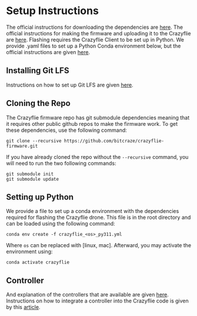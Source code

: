 # Setup Instructions

The official instructions for downloading the dependencies are [here](https://www.bitcraze.io/documentation/repository/crazyflie-firmware/master/building-and-flashing/build/#flashing).
The official instructions for making the firmware and uploading it to the Crazyflie are [here](https://www.bitcraze.io/documentation/tutorials/getting-started-with-development/). 
Flashing requires the Crazyflie Client to be set up in Python. We provide .yaml files to set up a Python Conda
environment below, but the official instructions are given [here](https://github.com/bitcraze/crazyflie-clients-python/blob/master/docs/installation/install.md). 

## Installing Git LFS
Instructions on how to set up Git LFS are given [here](https://docs.github.com/en/repositories/working-with-files/managing-large-files/installing-git-large-file-storage).

## Cloning the Repo

The Crazyflie firmware repo has git submodule dependencies meaning that it requires other public github repos to make 
the firmware work. To get these dependencies, use the following command:

```shell
git clone --recursive https://github.com/bitcraze/crazyflie-firmware.git
```
If you have already cloned the repo without the `--recursive` command, you will need to run the two following commands:
```shell
git submodule init
git submodule update
```

## Setting up Python
We provide a file to set up a conda environment with the dependencies required for flashing the Crazyflie drone. 
This file is in the root directory and can be loaded using the following command:
```shell
conda env create -f crazyflie_<os>_py311.yml
```
Where `os` can be replaced with [linux, mac]. Afterward, you may activate the environment using:
```shell
conda activate crazyflie
```

## Controller

And explanation of the controllers that are available are given [here](https://www.bitcraze.io/documentation/repository/crazyflie-firmware/master/functional-areas/sensor-to-control/controllers/). 
Instructions on how to integrate a controller into the Crazyflie code is given by this [article](https://www.bitcraze.io/2023/02/adding-an-estimator-or-controller/).
